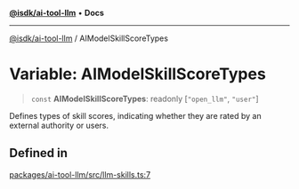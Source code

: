 [**@isdk/ai-tool-llm**](../README.md) • **Docs**

***

[@isdk/ai-tool-llm](../globals.md) / AIModelSkillScoreTypes

# Variable: AIModelSkillScoreTypes

> `const` **AIModelSkillScoreTypes**: readonly [`"open_llm"`, `"user"`]

Defines types of skill scores, indicating whether they are rated by an external authority or users.

## Defined in

[packages/ai-tool-llm/src/llm-skills.ts:7](https://github.com/isdk/ai-tool-llm.js/blob/315c5c48f20c16c3cb62039cc17ee2a5600b85aa/src/llm-skills.ts#L7)
